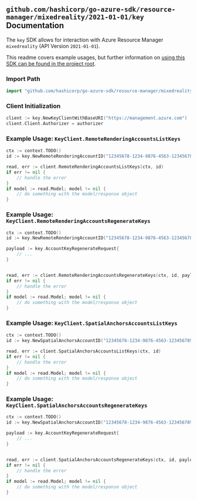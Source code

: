 
## `github.com/hashicorp/go-azure-sdk/resource-manager/mixedreality/2021-01-01/key` Documentation

The `key` SDK allows for interaction with Azure Resource Manager `mixedreality` (API Version `2021-01-01`).

This readme covers example usages, but further information on [using this SDK can be found in the project root](https://github.com/hashicorp/go-azure-sdk/tree/main/docs).

### Import Path

```go
import "github.com/hashicorp/go-azure-sdk/resource-manager/mixedreality/2021-01-01/key"
```


### Client Initialization

```go
client := key.NewKeyClientWithBaseURI("https://management.azure.com")
client.Client.Authorizer = authorizer
```


### Example Usage: `KeyClient.RemoteRenderingAccountsListKeys`

```go
ctx := context.TODO()
id := key.NewRemoteRenderingAccountID("12345678-1234-9876-4563-123456789012", "example-resource-group", "accountName")

read, err := client.RemoteRenderingAccountsListKeys(ctx, id)
if err != nil {
	// handle the error
}
if model := read.Model; model != nil {
	// do something with the model/response object
}
```


### Example Usage: `KeyClient.RemoteRenderingAccountsRegenerateKeys`

```go
ctx := context.TODO()
id := key.NewRemoteRenderingAccountID("12345678-1234-9876-4563-123456789012", "example-resource-group", "accountName")

payload := key.AccountKeyRegenerateRequest{
	// ...
}


read, err := client.RemoteRenderingAccountsRegenerateKeys(ctx, id, payload)
if err != nil {
	// handle the error
}
if model := read.Model; model != nil {
	// do something with the model/response object
}
```


### Example Usage: `KeyClient.SpatialAnchorsAccountsListKeys`

```go
ctx := context.TODO()
id := key.NewSpatialAnchorsAccountID("12345678-1234-9876-4563-123456789012", "example-resource-group", "accountName")

read, err := client.SpatialAnchorsAccountsListKeys(ctx, id)
if err != nil {
	// handle the error
}
if model := read.Model; model != nil {
	// do something with the model/response object
}
```


### Example Usage: `KeyClient.SpatialAnchorsAccountsRegenerateKeys`

```go
ctx := context.TODO()
id := key.NewSpatialAnchorsAccountID("12345678-1234-9876-4563-123456789012", "example-resource-group", "accountName")

payload := key.AccountKeyRegenerateRequest{
	// ...
}


read, err := client.SpatialAnchorsAccountsRegenerateKeys(ctx, id, payload)
if err != nil {
	// handle the error
}
if model := read.Model; model != nil {
	// do something with the model/response object
}
```
